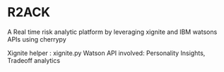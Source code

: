 # R2ACK

A Real time risk analytic platform by leveraging xignite and IBM watsons APIs using cherrypy

Xignite helper : xignite.py
Watson API involved: Personality Insights, Tradeoff analytics